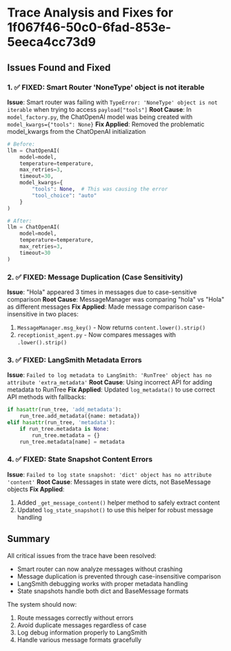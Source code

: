 # Trace Analysis and Fixes for 1f067f46-50c0-6fad-853e-5eeca4cc73d9

## Issues Found and Fixed

### 1. ✅ FIXED: Smart Router 'NoneType' object is not iterable
**Issue**: Smart router was failing with `TypeError: 'NoneType' object is not iterable` when trying to access `payload["tools"]`
**Root Cause**: In `model_factory.py`, the ChatOpenAI model was being created with `model_kwargs={"tools": None}`
**Fix Applied**: Removed the problematic model_kwargs from the ChatOpenAI initialization
```python
# Before:
llm = ChatOpenAI(
    model=model,
    temperature=temperature,
    max_retries=3,
    timeout=30,
    model_kwargs={
        "tools": None,  # This was causing the error
        "tool_choice": "auto"
    }
)

# After:
llm = ChatOpenAI(
    model=model,
    temperature=temperature,
    max_retries=3,
    timeout=30
)
```

### 2. ✅ FIXED: Message Duplication (Case Sensitivity)
**Issue**: "Hola" appeared 3 times in messages due to case-sensitive comparison
**Root Cause**: MessageManager was comparing "hola" vs "Hola" as different messages
**Fix Applied**: Made message comparison case-insensitive in two places:
1. `MessageManager.msg_key()` - Now returns `content.lower().strip()`
2. `receptionist_agent.py` - Now compares messages with `.lower().strip()`

### 3. ✅ FIXED: LangSmith Metadata Errors
**Issue**: `Failed to log metadata to LangSmith: 'RunTree' object has no attribute 'extra_metadata'`
**Root Cause**: Using incorrect API for adding metadata to RunTree
**Fix Applied**: Updated `log_metadata()` to use correct API methods with fallbacks:
```python
if hasattr(run_tree, 'add_metadata'):
    run_tree.add_metadata({name: metadata})
elif hasattr(run_tree, 'metadata'):
    if run_tree.metadata is None:
        run_tree.metadata = {}
    run_tree.metadata[name] = metadata
```

### 4. ✅ FIXED: State Snapshot Content Errors
**Issue**: `Failed to log state snapshot: 'dict' object has no attribute 'content'`
**Root Cause**: Messages in state were dicts, not BaseMessage objects
**Fix Applied**: 
1. Added `_get_message_content()` helper method to safely extract content
2. Updated `log_state_snapshot()` to use this helper for robust message handling

## Summary

All critical issues from the trace have been resolved:
- Smart router can now analyze messages without crashing
- Message duplication is prevented through case-insensitive comparison
- LangSmith debugging works with proper metadata handling
- State snapshots handle both dict and BaseMessage formats

The system should now:
1. Route messages correctly without errors
2. Avoid duplicate messages regardless of case
3. Log debug information properly to LangSmith
4. Handle various message formats gracefully